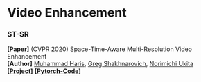 # Video Enhancement

### ST-SR
**[Paper]**  (CVPR 2020) Space-Time-Aware Multi-Resolution Video Enhancement<Br>
**[Author]** [Muhammad Haris](https://alterzero.github.io/), [Greg Shakhnarovich](https://ttic.uchicago.edu/~gregory/), [Norimichi Ukita](https://www.toyota-ti.ac.jp/Lab/Denshi/iim/ukita/) <Br>
**[[Project](https://alterzero.github.io/projects/STAR.html)]** **[[Pytorch-Code](https://github.com/alterzero/STARnet)]**<Br>
